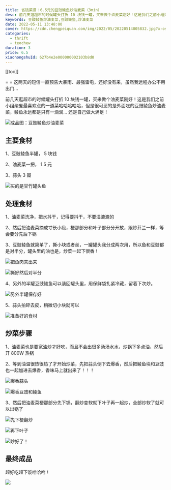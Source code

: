 ```yaml
---
title: 省钱菜谱：6.5元的豆豉鲮鱼炒油麦菜（3min）
desc: 前几天逛超市的时候罐头打折 10 块钱一罐，买来做个油麦菜刚好！这是我们之前小组聚餐最喜欢点的一道菜哈哈哈哈哈，但是很可恶的是外面吃的豆豉鲮鱼炒油麦菜，鲮鱼永远都是只有一滴滴… 还是自己做大满足！
keywords: 豆豉鲮鱼炒油麦菜,豆豉鲮鱼,炒油麦菜
date: 2022-05-11 13:48:00
cover: https://cdn.chengpeiquan.com/img/2022/05/20220514005832.jpg?x-oss-process=image/interlace,1
categories:
  - thrift
  - teochew
duration: 3
price: 6.5
xiaohongshuId: 627b4e2e000000002103b8d0
---
```


[[toc]]

= = 这两天的短信一直预告大暴雨、最强雷电，还好没有来，虽然我远程办公不用出门…

前几天逛超市的时候罐头打折 10 块钱一罐，买来做个油麦菜刚好！这是我们之前小组聚餐最喜欢点的一道菜哈哈哈哈哈，但是很可恶的是外面吃的豆豉鲮鱼炒油麦菜，鲮鱼永远都是只有一滴滴… 还是自己做大满足！

![成品图：豆豉鲮鱼炒油麦菜](https://cdn.chengpeiquan.com/img/2022/05/20220514005854.jpg?x-oss-process=image/interlace,1)

## 主要食材

1、豆豉鲮鱼半罐， 5 块钱

2、油麦菜一把， 1.5 元

3、蒜头 3 瓣

![买的是甘竹罐头鱼](https://cdn.chengpeiquan.com/img/2022/05/20220514005844.jpg?x-oss-process=image/interlace,1)

## 处理食材

1、油麦菜洗净，把水抖干，记得要抖干，不要湿漉漉的

2、然后把油麦菜摘成寸长小段，梗那部分和叶子部分分开放，跟炒芥兰一样，等会要分先后下锅

3、豆豉鲮鱼就简单了，撕小块或者丝，一罐罐头我分成两次用，所以鱼和豆豉都是对半分，罐头里的油也是，炒菜一起下很香！

![把鱼肉夹出来](https://cdn.chengpeiquan.com/img/2022/05/20220514005845.jpg?x-oss-process=image/interlace,1)

![撕好然后对半分](https://cdn.chengpeiquan.com/img/2022/05/20220514005846.jpg?x-oss-process=image/interlace,1)

4、另外的半罐豆豉鲮鱼可以装回罐头里，用保鲜袋扎紧冷藏，留着下次炒。

![另外半罐保存好](https://cdn.chengpeiquan.com/img/2022/05/20220514005847.jpg?x-oss-process=image/interlace,1)

5、蒜头拍碎去皮，稍微切小块就可以

![准备好的食材](https://cdn.chengpeiquan.com/img/2022/05/20220514005848.jpg?x-oss-process=image/interlace,1)

## 炒菜步骤

1、油麦菜也是要宽油炒才好吃，而且不会出很多汤汤水水，炒锅下多点油，然后开 800W 热锅

2、等到油温很热很热了才开始炒菜，先把蒜头倒下去爆香，然后把鲮鱼块和豆豉也一起加进去爆香，香味马上就出来了！！！

![爆香蒜头](https://cdn.chengpeiquan.com/img/2022/05/20220514005849.jpg?x-oss-process=image/interlace,1)

![爆香豆豉和鲮鱼](https://cdn.chengpeiquan.com/img/2022/05/20220514005850.jpg?x-oss-process=image/interlace,1)

3、然后把油麦菜梗那部分先下锅，翻炒变软就下叶子再一起炒，全部炒软了就可以出锅了

![先下梗翻炒](https://cdn.chengpeiquan.com/img/2022/05/20220514005851.jpg?x-oss-process=image/interlace,1)

![再下叶子](https://cdn.chengpeiquan.com/img/2022/05/20220514005852.jpg?x-oss-process=image/interlace,1)

![炒好了！](https://cdn.chengpeiquan.com/img/2022/05/20220514005853.jpg?x-oss-process=image/interlace,1)

## 最终成品

超好吃超下饭哈哈哈！

![](https://cdn.chengpeiquan.com/img/2022/05/20220514005843.jpg?x-oss-process=image/interlace,1)
